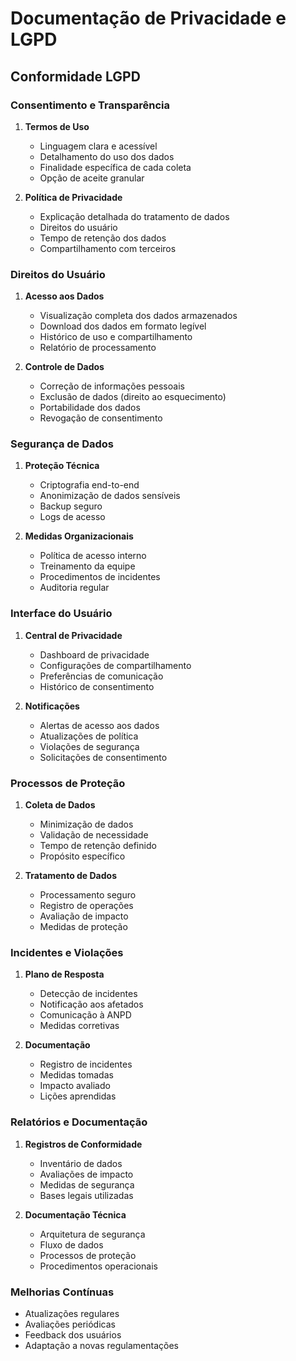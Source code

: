 # Documentação de Privacidade e LGPD

## Conformidade LGPD

### Consentimento e Transparência

1. **Termos de Uso**

   - Linguagem clara e acessível
   - Detalhamento do uso dos dados
   - Finalidade específica de cada coleta
   - Opção de aceite granular

2. **Política de Privacidade**
   - Explicação detalhada do tratamento de dados
   - Direitos do usuário
   - Tempo de retenção dos dados
   - Compartilhamento com terceiros

### Direitos do Usuário

1. **Acesso aos Dados**

   - Visualização completa dos dados armazenados
   - Download dos dados em formato legível
   - Histórico de uso e compartilhamento
   - Relatório de processamento

2. **Controle de Dados**
   - Correção de informações pessoais
   - Exclusão de dados (direito ao esquecimento)
   - Portabilidade dos dados
   - Revogação de consentimento

### Segurança de Dados

1. **Proteção Técnica**

   - Criptografia end-to-end
   - Anonimização de dados sensíveis
   - Backup seguro
   - Logs de acesso

2. **Medidas Organizacionais**
   - Política de acesso interno
   - Treinamento da equipe
   - Procedimentos de incidentes
   - Auditoria regular

### Interface do Usuário

1. **Central de Privacidade**

   - Dashboard de privacidade
   - Configurações de compartilhamento
   - Preferências de comunicação
   - Histórico de consentimento

2. **Notificações**
   - Alertas de acesso aos dados
   - Atualizações de política
   - Violações de segurança
   - Solicitações de consentimento

### Processos de Proteção

1. **Coleta de Dados**

   - Minimização de dados
   - Validação de necessidade
   - Tempo de retenção definido
   - Propósito específico

2. **Tratamento de Dados**
   - Processamento seguro
   - Registro de operações
   - Avaliação de impacto
   - Medidas de proteção

### Incidentes e Violações

1. **Plano de Resposta**

   - Detecção de incidentes
   - Notificação aos afetados
   - Comunicação à ANPD
   - Medidas corretivas

2. **Documentação**
   - Registro de incidentes
   - Medidas tomadas
   - Impacto avaliado
   - Lições aprendidas

### Relatórios e Documentação

1. **Registros de Conformidade**

   - Inventário de dados
   - Avaliações de impacto
   - Medidas de segurança
   - Bases legais utilizadas

2. **Documentação Técnica**
   - Arquitetura de segurança
   - Fluxo de dados
   - Processos de proteção
   - Procedimentos operacionais

### Melhorias Contínuas

- Atualizações regulares
- Avaliações periódicas
- Feedback dos usuários
- Adaptação a novas regulamentações
